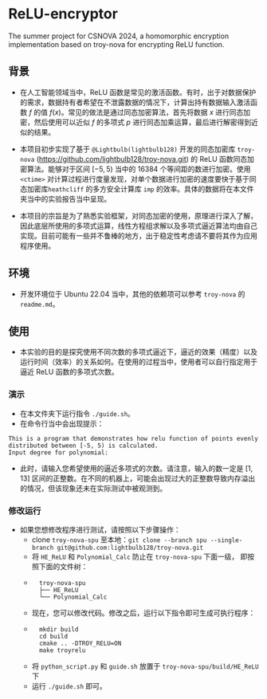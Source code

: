 # ReLU-encryptor
The summer project for CSNOVA 2024, a homomorphic encryption implementation based on troy-nova for encrypting ReLU function.

## 背景
* 在人工智能领域当中，ReLU 函数是常见的激活函数。有时，出于对数据保护的需求，数据持有者希望在不泄露数据的情况下，计算出持有数据输入激活函数 $f$ 的值 $f(x)$。常见的做法是通过同态加密算法，首先将数据 $x$ 进行同态加密，然后使用可以近似 $f$ 的多项式 $p$ 进行同态加乘运算，最后进行解密得到近似的结果。<br>

* 本项目初步实现了基于 `@Lightbulb(lightbulb128)` 开发的同态加密库 `troy-nova` (https://github.com/lightbulb128/troy-nova.git) 的 ReLU 函数同态加密算法。能够对于区间 $[-5, 5)$ 当中的 $16384$ 个等间距的数进行加密。使用 `<ctime>` 对计算过程进行度量发现，对单个数据进行加密的速度要快于基于同态加密库`heathcliff` 的多方安全计算库 `imp` 的效率。具体的数据将在本文件夹当中的实验报告当中呈现。<br>

* 本项目的宗旨是为了熟悉实验框架，对同态加密的使用，原理进行深入了解，因此底层所使用的多项式运算，线性方程组求解以及多项式逼近算法均由自己实现。目前可能有一些并不鲁棒的地方，出于稳定性考虑请不要将其作为应用程序使用。

## 环境
* 开发环境位于 Ubuntu 22.04 当中，其他的依赖项可以参考 `troy-nova` 的 `readme.md`。

## 使用
* 本实验的目的是探究使用不同次数的多项式逼近下，逼近的效果（精度）以及运行时间（效率）的关系如何。在使用的过程当中，使用者可以自行指定用于逼近 ReLU 函数的多项式次数。
### 演示
* 在本文件夹下运行指令 `./guide.sh`。
* 在命令行当中会出现提示：
```
This is a program that demonstrates how relu function of points evenly distributed between [-5, 5) is calculated.
Input degree for polynomial:
```
* 此时，请输入您希望使用的逼近多项式的次数。请注意，输入的数一定是 $[1, 13]$ 区间的正整数。在不同的机器上，可能会出现过大的正整数导致内存溢出的情况，但该现象还未在实际测试中被观测到。
### 修改运行
* 如果您想修改程序进行测试，请按照以下步骤操作：
    * clone `troy-nova-spu` 至本地：`git clone --branch spu --single-branch git@github.com:lightbulb128/troy-nova.git`
    * 将 `HE_ReLU` 和 `Polynomial_Calc` 防止在 `troy-nova-spu` 下面一级， 即按照下面的文件树：
    * ```
        troy-nova-spu
        ├── HE_ReLU
        └── Polynomial_Calc
        ```
    * 现在，您可以修改代码。修改之后，运行以下指令即可生成可执行程序：
    * ```
        mkdir build
        cd build
        cmake .. -DTROY_RELU=ON
        make troyrelu
        ```
    * 将 `python_script.py` 和 `guide.sh` 放置于 `troy-nova-spu/build/HE_ReLU` 下
    * 运行 `./guide.sh` 即可。


